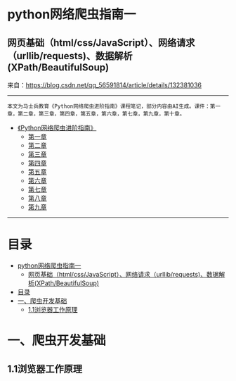 python网络爬虫指南一
===
网页基础（html/css/JavaScript）、网络请求（urllib/requests)、数据解析(XPath/BeautifulSoup)
---
来自：https://blog.csdn.net/qq_56591814/article/details/132381036

---
    本文为马士兵教育《Python网络爬虫进阶指南》课程笔记，部分内容由AI生成。课件：第一章，第二章，第三章，第四章，第五章，第六章，第七章，第九章，第十章。

* [《Python网络爬虫进阶指南》](https://www.mashibing.com/subject/6?courseNo=1899&courseVersionId=2576)
  * [第一章](https://cloud.fynote.com/share/d/IYAAJNT3U)
  * [第二章](https://cloud.fynote.com/share/d/IYAKNT3l)
  * [第三章](https://cloud.fynote.com/share/d/AYALNT3y)
  * [第四章](https://cloud.fynote.com/share/d/qoMNT4AE)
  * [第五章](https://cloud.fynote.com/share/d/HYANNT4S)
  * [第六章](https://cloud.fynote.com/share/d/AYAONT4g)
  * [第七章](https://cloud.fynote.com/share/d/goPNT4u)
  * [第八章](https://cloud.fynote.com/share/d/WoQNT5AA)
  * [第九章](https://cloud.fynote.com/share/d/AYARNT5r)

---

# 目录

- [python网络爬虫指南一](#python网络爬虫指南一)
  - [网页基础（html/css/JavaScript）、网络请求（urllib/requests)、数据解析(XPath/BeautifulSoup)](#网页基础htmlcssjavascript网络请求urllibrequests数据解析xpathbeautifulsoup)
- [目录](#目录)
- [一、爬虫开发基础](#一爬虫开发基础)
  - [1.1浏览器工作原理](#11浏览器工作原理)


# 一、爬虫开发基础
## 1.1浏览器工作原理

